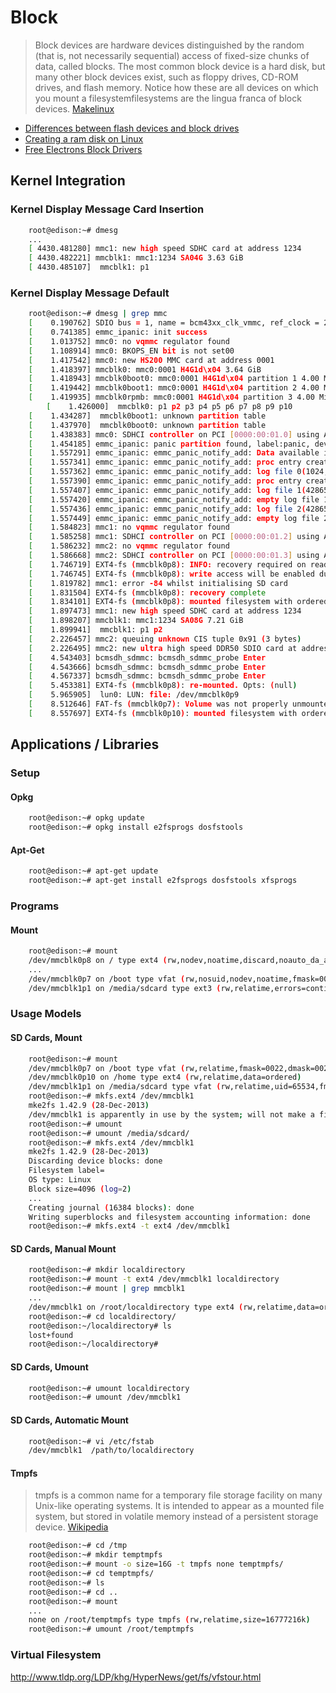 Block
==

> Block devices are hardware devices distinguished by the random (that is, not necessarily sequential) access of fixed-size chunks of data, called blocks. The most common block device is a hard disk, but many other block devices exist, such as floppy drives, CD-ROM drives, and flash memory. Notice how these are all devices on which you mount a filesystemfilesystems are the lingua franca of block devices. [Makelinux](http://www.makelinux.net/books/lkd2/ch13)

- [Differences between flash devices and block drives](http://www.linux-mtd.infradead.org/faq/general.html#L_mtd_vs_hdd)
- [Creating a ram disk on Linux](http://unix.stackexchange.com/questions/66329/creating-a-ram-disk-on-linux)
- [Free Electrons Block Drivers](http://free-electrons.com/doc/block_drivers.pdf)

## Kernel Integration

### Kernel Display Message Card Insertion

```sh
    root@edison:~# dmesg
    ...
    [ 4430.481280] mmc1: new high speed SDHC card at address 1234
    [ 4430.482221] mmcblk1: mmc1:1234 SA04G 3.63 GiB 
    [ 4430.485107]  mmcblk1: p1
```

### Kernel Display Message Default

```sh
    root@edison:~# dmesg | grep mmc
    [    0.190762] SDIO bus = 1, name = bcm43xx_clk_vmmc, ref_clock = 26000000, addr =0x401
    [    0.741385] emmc_ipanic: init success
    [    1.013752] mmc0: no vqmmc regulator found
    [    1.108914] mmc0: BKOPS_EN bit is not set00
    [    1.417542] mmc0: new HS200 MMC card at address 0001
    [    1.418397] mmcblk0: mmc0:0001 H4G1d\x04 3.64 GiB 
    [    1.418943] mmcblk0boot0: mmc0:0001 H4G1d\x04 partition 1 4.00 MiB
    [    1.419442] mmcblk0boot1: mmc0:0001 H4G1d\x04 partition 2 4.00 MiB
    [    1.419935] mmcblk0rpmb: mmc0:0001 H4G1d\x04 partition 3 4.00 MiB
        [    1.426000]  mmcblk0: p1 p2 p3 p4 p5 p6 p7 p8 p9 p10
    [    1.434287]  mmcblk0boot1: unknown partition table
    [    1.437970]  mmcblk0boot0: unknown partition table
    [    1.438383] mmc0: SDHCI controller on PCI [0000:00:01.0] using ADMA
    [    1.454185] emmc_ipanic: panic partition found, label:panic, device:mmcblk0p6
    [    1.557291] emmc_ipanic: emmc_panic_notify_add: Data available in panic partition
    [    1.557341] emmc_ipanic: emmc_panic_notify_add: proc entry created: emmc_ipanic_header
    [    1.557362] emmc_ipanic: emmc_panic_notify_add: log file 0(1024, 52340)
    [    1.557390] emmc_ipanic: emmc_panic_notify_add: proc entry created: emmc_ipanic_console
    [    1.557407] emmc_ipanic: emmc_panic_notify_add: log file 1(4286578688, 0)
    [    1.557420] emmc_ipanic: emmc_panic_notify_add: empty log file 1
    [    1.557436] emmc_ipanic: emmc_panic_notify_add: log file 2(4286578688, 0)
    [    1.557449] emmc_ipanic: emmc_panic_notify_add: empty log file 2
    [    1.584823] mmc1: no vqmmc regulator found
    [    1.585258] mmc1: SDHCI controller on PCI [0000:00:01.2] using ADMA
    [    1.586232] mmc2: no vqmmc regulator found
    [    1.586668] mmc2: SDHCI controller on PCI [0000:00:01.3] using ADMA
    [    1.746719] EXT4-fs (mmcblk0p8): INFO: recovery required on readonly     filesystem
    [    1.746745] EXT4-fs (mmcblk0p8): write access will be enabled during recovery
    [    1.819782] mmc1: error -84 whilst initialising SD card
    [    1.831504] EXT4-fs (mmcblk0p8): recovery complete
    [    1.834101] EXT4-fs (mmcblk0p8): mounted filesystem with ordered data mode. Opts: (null)
    [    1.897473] mmc1: new high speed SDHC card at address 1234
    [    1.898207] mmcblk1: mmc1:1234 SA08G 7.21 GiB 
    [    1.899941]  mmcblk1: p1 p2
    [    2.226457] mmc2: queuing unknown CIS tuple 0x91 (3 bytes)
    [    2.226495] mmc2: new ultra high speed DDR50 SDIO card at address 0001
    [    4.543403] bcmsdh_sdmmc: bcmsdh_sdmmc_probe Enter
    [    4.543666] bcmsdh_sdmmc: bcmsdh_sdmmc_probe Enter
    [    4.567337] bcmsdh_sdmmc: bcmsdh_sdmmc_probe Enter
    [    5.453381] EXT4-fs (mmcblk0p8): re-mounted. Opts: (null)
    [    5.965905]  lun0: LUN: file: /dev/mmcblk0p9
    [    8.512646] FAT-fs (mmcblk0p7): Volume was not properly unmounted. Some data may be corrupt. Please run fsck.
    [    8.557697] EXT4-fs (mmcblk0p10): mounted filesystem with ordered data mode. Opts: (null)
```

## Applications / Libraries

### Setup

#### Opkg

```sh
    root@edison:~# opkg update
    root@edison:~# opkg install e2fsprogs dosfstools
```

#### Apt-Get

```sh
    root@edison:~# apt-get update
    root@edison:~# apt-get install e2fsprogs dosfstools xfsprogs
```
### Programs

#### Mount

```sh
    root@edison:~# mount
    /dev/mmcblk0p8 on / type ext4 (rw,nodev,noatime,discard,noauto_da_alloc,data=ordered)
    ...
    /dev/mmcblk0p7 on /boot type vfat (rw,nosuid,nodev,noatime,fmask=0022,dmask=0022,codepage=437,iocharset=iso8859-1,shortna)    
    /dev/mmcblk1p1 on /media/sdcard type ext3 (rw,relatime,errors=continue,user_xattr,acl,barrier=1,data=writeback)
```

### Usage Models

#### SD Cards, Mount

```sh
    root@edison:~# mount
    /dev/mmcblk0p7 on /boot type vfat (rw,relatime,fmask=0022,dmask=0022,codepage=437,iocharset=iso8859-1,shortname=mixed,err)
    /dev/mmcblk0p10 on /home type ext4 (rw,relatime,data=ordered)
    /dev/mmcblk1p1 on /media/sdcard type vfat (rw,relatime,uid=65534,fmask=0000,dmask=0000,allow_utime=0022,codepage=437,ioch)
    root@edison:~# mkfs.ext4 /dev/mmcblk1
    mke2fs 1.42.9 (28-Dec-2013)
    /dev/mmcblk1 is apparently in use by the system; will not make a filesystem here!
    root@edison:~# umount
    root@edison:~# umount /media/sdcard/
    root@edison:~# mkfs.ext4 /dev/mmcblk1
    mke2fs 1.42.9 (28-Dec-2013)
    Discarding device blocks: done                            
    Filesystem label=
    OS type: Linux
    Block size=4096 (log=2)
    ...
    Creating journal (16384 blocks): done
    Writing superblocks and filesystem accounting information: done 
    root@edison:~# mkfs.ext4 -t ext4 /dev/mmcblk1
```

#### SD Cards, Manual Mount

```sh
    root@edison:~# mkdir localdirectory
    root@edison:~# mount -t ext4 /dev/mmcblk1 localdirectory
    root@edison:~# mount | grep mmcblk1
    ...
    /dev/mmcblk1 on /root/localdirectory type ext4 (rw,relatime,data=ordered)
    root@edison:~# cd localdirectory/
    root@edison:~/localdirectory# ls
    lost+found
    root@edison:~/localdirectory# 
```

#### SD Cards, Umount

```sh
    root@edison:~# umount localdirectory
    root@edison:~# umount /dev/mmcblk1
```

#### SD Cards, Automatic Mount

```sh
    root@edison:~# vi /etc/fstab
    /dev/mmcblk1  /path/to/localdirectory
```

#### Tmpfs

> tmpfs is a common name for a temporary file storage facility on many Unix-like operating systems. It is intended to appear as a mounted file system, but stored in volatile memory instead of a persistent storage device. [Wikipedia](https://en.wikipedia.org/wiki/Tmpfs)

```sh
    root@edison:~# cd /tmp
    root@edison:~# mkdir temptmpfs
    root@edison:~# mount -o size=16G -t tmpfs none temptmpfs/
    root@edison:~# cd temptmpfs/
    root@edison:~# ls
    root@edison:~# cd ..
    root@edison:~# mount
    ...
    none on /root/temptmpfs type tmpfs (rw,relatime,size=16777216k)
    root@edison:~# umount /root/temptmpfs
```

### Virtual Filesystem

> 

http://www.tldp.org/LDP/khg/HyperNews/get/fs/vfstour.html


